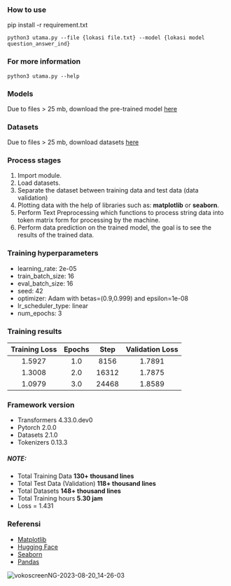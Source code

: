 ### How to use

pip install -r requirement.txt
```
python3 utama.py --file {lokasi file.txt} --model {lokasi model question_answer_ind}
```

### For more information
```
python3 utama.py --help
```
### Models
Due to files > 25 mb, download the pre-trained model [here](https://drive.google.com/drive/folders/1GKQPdh0vATghcYpT1gZsH_Pf3nmVztDV?usp=drive_link)

### Datasets
Due to files > 25 mb, download datasets [here](https://drive.google.com/drive/folders/11kNG1oWC5uvGfNHhuKK7xoMcuEO9cTmR?usp=drive_link)

### Process stages
1. Import module.
2. Load datasets.
3. Separate the dataset between training data and test data (data validation)
4. Plotting data with the help of libraries such as: **matplotlib** or **seaborn**.
5. Perform Text Preprocessing which functions to process string data into token matrix form for processing by the machine.
6. Perform data prediction on the trained model, the goal is to see the results of the trained data.

### Training hyperparameters

- learning_rate: 2e-05
- train_batch_size: 16
- eval_batch_size: 16
- seed: 42
- optimizer: Adam with betas=(0.9,0.999) and epsilon=1e-08
- lr_scheduler_type: linear
- num_epochs: 3

### Training results

| Training Loss | Epochs | Step | Validation Loss |
| :---:         |     :---:      |          :---: | :------: |
|  1.5927  |  1.0  |  8156  |  1.7891  |
|  1.3008  |  2.0  |  16312  |  1.7875  |
|  1.0979  |  3.0  |  24468  |  1.8589  |

### Framework version

- Transformers 4.33.0.dev0
- Pytorch 2.0.0
- Datasets 2.1.0
- Tokenizers 0.13.3

##### NOTE:

- Total Training Data **130+ thousand lines**
- Total Test Data (Validation) **118+ thousand lines**
- Total Datasets **148+ thousand lines**
- Total Training hours **5.30 jam**
- Loss = 1.431

### Referensi
- [Matplotlib](https://matplotlib.org/)
- [Hugging Face](https://huggingface.co/)
- [Seaborn](https://seaborn.pydata.org/)
- [Pandas](https://pandas.pydata.org/)


![vokoscreenNG-2023-08-20_14-26-03](https://github.com/hendrimardani/question_answer_ind/assets/49816104/43b02d05-ed66-4450-b541-63bc1fa2608d)


